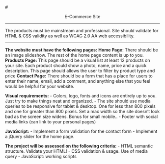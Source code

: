 #<center> E-Commerce Site </center>

-------------------------------------------------------------------------------------------------------

The products must be mainstream and professional.
Site should validate for HTML & CSS validity as well as WCAG 2.0 AA web accessibility.

-------------------------------------------------------------------------------------------------------


**The website must have the following pages:**
    **Home Page:** There should be an image slideshow. The rest of the home page content is up to you.
    **Products Page:** This page should be a visual list at least 12 products on your site.
      Each product should show a photo, name, price and a quick description. This page should allows the
      user to filter by product type and price
    **Contact Page:** There should be a form that has a place for users to enter their name,
      email, add a comment, and anything else that you feel would be helpful for your website.

**Visual requirements:**
    - Colors, logo, fonts and icons are entirely up to you. Just try to make things neat and organized.
    - The site should use media queries to be responsive for tablet & desktop. One for less than 800 
      pixels and one for greater than 800 pixels.
      Set a max width so the site doesn’t look bad as the screen size widens. Bonus for small mobile.. 
    - Footer with social media links (can link to your personal pages)

**JavaScript:**
    - Implement a form validation for the contact form
    - Implement a jQuery slider for the home page.

**The project will be assessed on the following criteria:**
    - HTML semantic structure. Validate your HTML!
    - CSS validation & usage. Use of media query
    - JavaScript: working scripts





